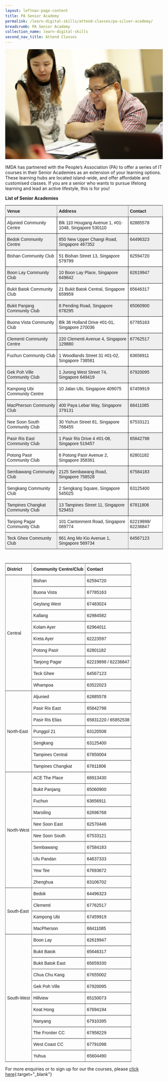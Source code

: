 ```yaml
---
layout: leftnav-page-content
title: PA Senior Academy
permalink: /learn-digital-skills/attend-classes/pa-silver-academy/
breadcrumb: PA Senior Academy
collection_name: learn-digital-skills
second_nav_title: Attend Classes
---
```


![pasa](/images/learn-digital-skills/pa-senior-academy/pa-senior-academy.jpeg)

IMDA has partnered with the People’s Association (PA) to offer a series of IT courses in their Senior Academies as an extension of your learning options. These learning hubs are located island-wide, and offer affordable and customised classes.
If you are a senior who wants to pursue lifelong learning and lead an active lifestyle, this is for you!

**List of Senior Academies**


<style type="text/css">
.tg  {border-collapse:collapse;border-spacing:0;}
.tg td{font-family:Lato;font-size:18px;padding:10px 5px;border-style:solid;border-width:1px;overflow:hidden;word-break:normal;border-color:black;}
.tg th{font-family:Lato;font-size:18px;font-weight:normal;padding:10px 5px;border-style:solid;border-width:1px;overflow:hidden;word-break:normal;border-color:black;}
.tg .tg-kftd{background-color:#efefef;text-align:left;vertical-align:top}
.tg .tg-dvid{font-weight:bold;background-color:#efefef;border-color:inherit;text-align:left;vertical-align:top}
.tg .tg-0lax{text-align:left;vertical-align:top}
.tg .tg-c6of{background-color:#ffffff;border-color:inherit;text-align:left;vertical-align:top}
.tg .tg-y698{background-color:#efefef;border-color:inherit;text-align:left;vertical-align:top}
  .content table td, .content table th{
  border:1px solid;
}

.content table tbody tr:last-child td, .content table tbody tr:last-child th{
  border-bottom-width:thin;
}
</style>
<table class="tg">
  <tr>
    <th class="tg-dvid">Venue</th>
    <th class="tg-dvid">Address</th>
    <th class="tg-dvid">Contact</th>
  </tr>
  <tr>
    <td class="tg-0lax">Aljunied Community Centre</td>
    <td class="tg-0lax">Blk 110 Hougang Avenue 1, #01-1048, Singapore 530110</td>
    <td class="tg-0lax">62885578</td>
  </tr>
  <tr>
    <td class="tg-kftd">Bedok Community Centre</td>
    <td class="tg-kftd">850 New Upper Changi Road, Singapore 467352</td>
    <td class="tg-kftd">64496323</td>
  </tr>
  <tr>
    <td class="tg-0lax">Bishan Community Club</td>
    <td class="tg-0lax">51 Bishan Street 13, Singapore 579799</td>
    <td class="tg-0lax">62594720</td>
  </tr>
  <tr>
    <td class="tg-kftd">Boon Lay Community Club</td>
    <td class="tg-kftd">10 Boon Lay Place, Singapore 649842</td>
    <td class="tg-kftd">62619947</td>
  </tr>
  <tr>
    <td class="tg-0lax">Bukit Batok Community Club</td>
    <td class="tg-0lax">21 Bukit Batok Central, Singapore 659959</td>
    <td class="tg-0lax">65646317</td>
  </tr>
  <tr>
    <td class="tg-kftd">Bukit Panjang Community Club</td>
    <td class="tg-kftd">8 Pending Road, Singapore 678295</td>
    <td class="tg-kftd">65060900</td>
  </tr>
  <tr>
    <td class="tg-0lax">Buona Vista Community Club</td>
    <td class="tg-0lax">Blk 36 Holland Drive #01-01, Singapore 270036</td>
    <td class="tg-0lax">67785163</td>
  </tr>
  <tr>
    <td class="tg-kftd">Clementi Community Centre</td>
    <td class="tg-kftd">220 Clementi Avenue 4, Singapore 129880</td>
    <td class="tg-kftd">67762517</td>
  </tr>
  <tr>
    <td class="tg-0lax">Fuchun Community Club</td>
    <td class="tg-0lax">1 Woodlands Street 31 #01-02, Singapore 738581</td>
    <td class="tg-0lax">63656911</td>
  </tr>
  <tr>
    <td class="tg-kftd">Gek Poh Ville Community Club</td>
    <td class="tg-kftd">1 Jurong West Street 74, Singapore 649419</td>
    <td class="tg-kftd">67920095</td>
  </tr>
  <tr>
    <td class="tg-0lax">Kampong Ubi Community Centre</td>
    <td class="tg-0lax">10 Jalan Ubi, Singapore 409075</td>
    <td class="tg-0lax">67459919</td>
  </tr>
  <tr>
    <td class="tg-kftd">MacPherson Community Club</td>
    <td class="tg-kftd">400 Paya Lebar Way, Singapore 379131</td>
    <td class="tg-kftd">68411085</td>
  </tr>
  <tr>
    <td class="tg-0lax">Nee Soon South Community Club</td>
    <td class="tg-0lax">30 Yishun Street 81, Singapore 768455</td>
    <td class="tg-0lax">67533121</td>
  </tr>
  <tr>
    <td class="tg-kftd">Pasir Ris East Community Club</td>
    <td class="tg-kftd">1 Pasir Ris Drive 4 #01-08, Singapore 519457</td>
    <td class="tg-kftd">65842798</td>
  </tr>
  <tr>
    <td class="tg-0lax">Potong Pasir Community Club</td>
    <td class="tg-0lax">6 Potong Pasir Avenue 2, Singapore 358361</td>
    <td class="tg-0lax">62801182</td>
  </tr>
  <tr>
    <td class="tg-kftd">Sembawang Community Club</td>
    <td class="tg-kftd">2125 Sembawang Road, Singapore 758528</td>
    <td class="tg-kftd">67584183</td>
  </tr>
  <tr>
    <td class="tg-0lax">Sengkang Community Club</td>
    <td class="tg-0lax">2 Sengkang Square, Singapore 545025</td>
    <td class="tg-0lax">63125400</td>
  </tr>
  <tr>
    <td class="tg-kftd">Tampines Changkat Community Club</td>
    <td class="tg-kftd">13 Tampines Street 11, Singapore 529453</td>
    <td class="tg-kftd">67811806</td>
  </tr>
  <tr>
    <td class="tg-c6of">Tanjong Pagar Community Club</td>
    <td class="tg-c6of">101 Cantonment Road, Singapore 089774</td>
    <td class="tg-c6of">62219898/ 62236847</td>
  </tr>
  <tr>
    <td class="tg-y698">Teck Ghee Community Club</td>
    <td class="tg-y698">861 Ang Mo Kio Avenue 1, Singapore 569734</td>
    <td class="tg-y698">64567123</td>
  </tr>
</table>

<br>

<style type="text/css">
.tg  {border-collapse:collapse;border-spacing:0;}
.tg td{font-family:Arial, sans-serif;font-size:14px;padding:10px 5px;border-style:solid;border-width:1px;overflow:hidden;word-break:normal;border-color:black;}
.tg th{font-family:Arial, sans-serif;font-size:14px;font-weight:normal;padding:10px 5px;border-style:solid;border-width:1px;overflow:hidden;word-break:normal;border-color:black;}
.tg .tg-lboi{border-color:inherit;text-align:left;vertical-align:middle}
.tg .tg-0pky{border-color:inherit;text-align:left;vertical-align:top}
</style>
<table class="tg">
  <tr>
    <th class="tg-lboi"><span style="font-weight:700">District</span></th>
    <th class="tg-lboi"><span style="font-weight:700">Community Centre/Club</span></th>
    <th class="tg-lboi"><span style="font-weight:700">Contact</span></th>
  </tr>
  <tr>
    <td class="tg-lboi" rowspan="10">Central</td>
    <td class="tg-lboi">Bishan</td>
    <td class="tg-lboi">62594720</td>
  </tr>
  <tr>
    <td class="tg-lboi">Buona Vista</td>
    <td class="tg-lboi">67785163</td>
  </tr>
  <tr>
    <td class="tg-lboi">Geylang West</td>
    <td class="tg-lboi">67483024</td>
  </tr>
  <tr>
    <td class="tg-0pky">Kallang</td>
    <td class="tg-0pky">62984582</td>
  </tr>
  <tr>
    <td class="tg-0pky">Kolam Ayer</td>
    <td class="tg-0pky">62964011</td>
  </tr>
  <tr>
    <td class="tg-0pky">Kreta Ayer</td>
    <td class="tg-0pky">62223597</td>
  </tr>
  <tr>
    <td class="tg-0pky">Potong Pasir</td>
    <td class="tg-0pky">62801182</td>
  </tr>
  <tr>
    <td class="tg-0pky">Tanjong Pagar</td>
    <td class="tg-0pky">62219898 / 62236847</td>
  </tr>
  <tr>
    <td class="tg-0pky">Teck Ghee</td>
    <td class="tg-0pky">64567123</td>
  </tr>
  <tr>
    <td class="tg-0pky">Whampoa</td>
    <td class="tg-0pky">63522023</td>
  </tr>
  <tr>
    <td class="tg-lboi" rowspan="7">North-East</td>
    <td class="tg-0pky">Aljunied</td>
    <td class="tg-0pky">62885578</td>
  </tr>
  <tr>
    <td class="tg-0pky">Pasir Ris East</td>
    <td class="tg-0pky">65842798</td>
  </tr>
  <tr>
    <td class="tg-0pky">Pasir Ris Elias</td>
    <td class="tg-0pky">65831220 / 65852538</td>
  </tr>
  <tr>
    <td class="tg-0pky">Punggol 21</td>
    <td class="tg-0pky">63120508</td>
  </tr>
  <tr>
    <td class="tg-0pky">Sengkang</td>
    <td class="tg-0pky">63125400</td>
  </tr>
  <tr>
    <td class="tg-0pky">Tampines Central</td>
    <td class="tg-0pky">67850004</td>
  </tr>
  <tr>
    <td class="tg-0pky">Tampines Changkat</td>
    <td class="tg-0pky">67811806</td>
  </tr>
  <tr>
    <td class="tg-lboi" rowspan="10">North-West</td>
    <td class="tg-0pky">ACE The Place</td>
    <td class="tg-0pky">68913430</td>
  </tr>
  <tr>
    <td class="tg-0pky">Bukit Panjang</td>
    <td class="tg-0pky">65060900</td>
  </tr>
  <tr>
    <td class="tg-0pky">Fuchun</td>
    <td class="tg-0pky">63656911</td>
  </tr>
  <tr>
    <td class="tg-0pky">Marsiling</td>
    <td class="tg-0pky">62696768</td>
  </tr>
  <tr>
    <td class="tg-0pky">Nee Soon East</td>
    <td class="tg-0pky">62570446</td>
  </tr>
  <tr>
    <td class="tg-0pky">Nee Soon South</td>
    <td class="tg-0pky">67533121</td>
  </tr>
  <tr>
    <td class="tg-0pky">Sembawang</td>
    <td class="tg-0pky">67584183</td>
  </tr>
  <tr>
    <td class="tg-0pky">Ulu Pandan</td>
    <td class="tg-0pky">64637333</td>
  </tr>
  <tr>
    <td class="tg-0pky">Yew Tee</td>
    <td class="tg-0pky">67693672</td>
  </tr>
  <tr>
    <td class="tg-0pky">Zhenghua</td>
    <td class="tg-0pky">63106702</td>
  </tr>
  <tr>
    <td class="tg-lboi" rowspan="4">South-East</td>
    <td class="tg-0pky">Bedok</td>
    <td class="tg-0pky">64496323</td>
  </tr>
  <tr>
    <td class="tg-0pky">Clementi</td>
    <td class="tg-0pky">67762517</td>
  </tr>
  <tr>
    <td class="tg-0pky">Kampong Ubi</td>
    <td class="tg-0pky">67459919</td>
  </tr>
  <tr>
    <td class="tg-0pky">MacPherson</td>
    <td class="tg-0pky">68411085</td>
  </tr>
  <tr>
    <td class="tg-lboi" rowspan="11">South-West</td>
    <td class="tg-0pky">Boon Lay</td>
    <td class="tg-0pky">62619947</td>
  </tr>
  <tr>
    <td class="tg-0pky">Bukit Batok</td>
    <td class="tg-0pky">65646317</td>
  </tr>
  <tr>
    <td class="tg-0pky">Bukit Batok East</td>
    <td class="tg-0pky">65659330</td>
  </tr>
  <tr>
    <td class="tg-0pky">Chua Chu Kang</td>
    <td class="tg-0pky">67655002</td>
  </tr>
  <tr>
    <td class="tg-0pky">Gek Poh Ville</td>
    <td class="tg-0pky">67920095</td>
  </tr>
  <tr>
    <td class="tg-0pky">Hillview</td>
    <td class="tg-0pky">65150073</td>
  </tr>
  <tr>
    <td class="tg-0pky">Keat Hong</td>
    <td class="tg-0pky">67694194</td>
  </tr>
  <tr>
    <td class="tg-0pky">Nanyang</td>
    <td class="tg-0pky">67910395</td>
  </tr>
  <tr>
    <td class="tg-0pky">The Frontier CC</td>
    <td class="tg-0pky">67958229</td>
  </tr>
  <tr>
    <td class="tg-0pky">West Coast CC</td>
    <td class="tg-0pky">67791098</td>
  </tr>
  <tr>
    <td class="tg-0pky">Yuhua</td>
    <td class="tg-0pky">65604490</td>
  </tr>
</table>

For more enquiries or to sign up for our the courses, please [click here](https://www.pa.gov.sg/our-programmes/lifeskills-and-lifestyle/senior-academy){:target="_blank"}

